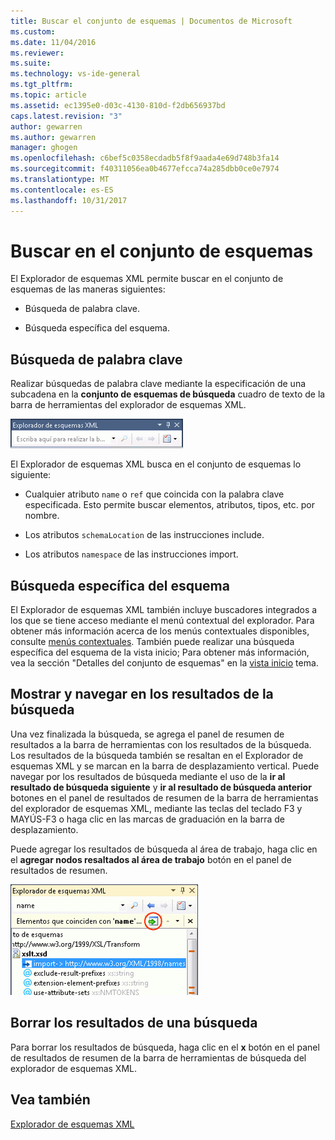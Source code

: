 ```yaml
---
title: Buscar el conjunto de esquemas | Documentos de Microsoft
ms.custom: 
ms.date: 11/04/2016
ms.reviewer: 
ms.suite: 
ms.technology: vs-ide-general
ms.tgt_pltfrm: 
ms.topic: article
ms.assetid: ec1395e0-d03c-4130-810d-f2db656937bd
caps.latest.revision: "3"
author: gewarren
ms.author: gewarren
manager: ghogen
ms.openlocfilehash: c6bef5c0358ecdadb5f8f9aada4e69d748b3fa14
ms.sourcegitcommit: f40311056ea0b4677efcca74a285dbb0ce0e7974
ms.translationtype: MT
ms.contentlocale: es-ES
ms.lasthandoff: 10/31/2017
---
```

# <a name="searching-the-schema-set"></a>Buscar en el conjunto de esquemas
El Explorador de esquemas XML permite buscar en el conjunto de esquemas de las maneras siguientes:  
  
-   Búsqueda de palabra clave.  
  
-   Búsqueda específica del esquema.  
  
## <a name="keyword-search"></a>Búsqueda de palabra clave  
 Realizar búsquedas de palabra clave mediante la especificación de una subcadena en la **conjunto de esquemas de búsqueda** cuadro de texto de la barra de herramientas del explorador de esquemas XML.  
  
 ![Búsqueda de palabra clave de explorador de esquemas XML](../xml-tools/media/schemaexplorersearch.gif "SchemaExplorerSearch")  
  
 El Explorador de esquemas XML busca en el conjunto de esquemas lo siguiente:  
  
-   Cualquier atributo `name` o `ref` que coincida con la palabra clave especificada. Esto permite buscar elementos, atributos, tipos, etc. por nombre.  
  
-   Los atributos `schemaLocation` de las instrucciones include.  
  
-   Los atributos `namespace` de las instrucciones import.  
  
## <a name="schema-specific-search"></a>Búsqueda específica del esquema  
 El Explorador de esquemas XML también incluye buscadores integrados a los que se tiene acceso mediante el menú contextual del explorador. Para obtener más información acerca de los menús contextuales disponibles, consulte [menús contextuales](../xml-tools/context-menus-xml-schema-explorer.md). También puede realizar una búsqueda específica del esquema de la vista inicio; Para obtener más información, vea la sección "Detalles del conjunto de esquemas" en la [vista inicio](../xml-tools/start-view.md) tema.  
  
## <a name="displaying-and-navigating-search-results"></a>Mostrar y navegar en los resultados de la búsqueda  
 Una vez finalizada la búsqueda, se agrega el panel de resumen de resultados a la barra de herramientas con los resultados de la búsqueda. Los resultados de la búsqueda también se resaltan en el Explorador de esquemas XML y se marcan en la barra de desplazamiento vertical. Puede navegar por los resultados de búsqueda mediante el uso de la **ir al resultado de búsqueda siguiente** y **ir al resultado de búsqueda anterior** botones en el panel de resultados de resumen de la barra de herramientas del explorador de esquemas XML, mediante las teclas del teclado F3 y MAYÚS-F3 o haga clic en las marcas de graduación en la barra de desplazamiento.  
  
 Puede agregar los resultados de búsqueda al área de trabajo, haga clic en el **agregar nodos resaltados al área de trabajo** botón en el panel de resultados de resumen.  
  
 ![Resultado de búsqueda del explorador de esquemas XML](../xml-tools/media/schemaexplorersearchresult.gif "SchemaExplorerSearchResult")  
  
## <a name="clearing-search-results"></a>Borrar los resultados de una búsqueda  
 Para borrar los resultados de búsqueda, haga clic en el **x** botón en el panel de resultados de resumen de la barra de herramientas de búsqueda del explorador de esquemas XML.  
  
## <a name="see-also"></a>Vea también  
 [Explorador de esquemas XML](../xml-tools/xml-schema-explorer.md)